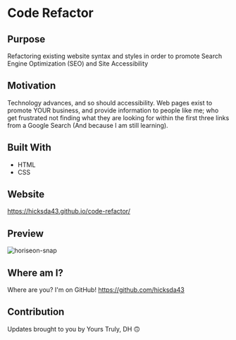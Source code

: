 # Code Refactor

## Purpose
Refactoring existing website syntax and styles in order to promote Search Engine Optimization (SEO) and Site Accessibility

## Motivation
Technology advances, and so should accessibility. Web pages exist to promote YOUR business, and provide information to people like me; who get frustrated not finding what they are looking for within the first three links from a Google Search (And because I am still learning).

## Built With
* HTML
* CSS

## Website
https://hicksda43.github.io/code-refactor/

## Preview
![horiseon-snap](https://user-images.githubusercontent.com/93965675/144783819-7e013dff-e776-4c8c-acac-e900897e0f77.jpeg)

## Where am I?
Where are you? I'm on GitHub! https://github.com/hicksda43

## Contribution
Updates brought to you by Yours Truly, DH 🙃